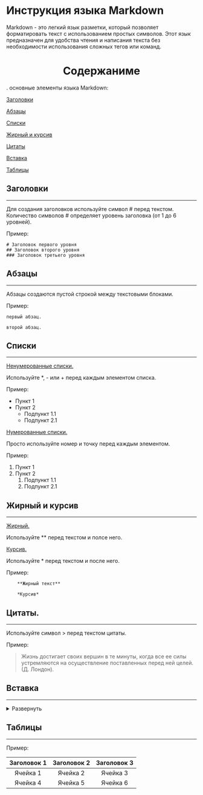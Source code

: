 # Инструкция языка Markdown

Markdown - это легкий язык разметки, который позволяет форматировать текст с использованием простых символов. Этот язык предназначен для удобства чтения и написания текста без необходимости использования сложных тегов или команд.

<center>

# Содержаниме

</center>

. основные элементы языка Markdown:

[Заголовки](#заголовки)

[Абзацы](#абзацы)

[Списки](#списки)

[Жирный и курсив](#жирный-и-курсив)

 [Цитаты](#цитаты)

 [Вставка](#вставка)

 [Таблицы](#таблицы)




## Заголовки 
---

Для создания заголовков используйте символ # перед текстом. Количество символов # определяет уровень заголовка (от 1 до 6 уровней).

Пример:

    # Заголовок первого уровня
    ## Заголовок второго уровня
    ### Заголовок третьего уровня

## Абзацы
---

Абзацы создаются пустой строкой между текстовыми блоками.

Пример:

    первый абзац.

    второй абзац.

## Списки
---

<ins>Ненумерованные списки.

Используйте *, - или + перед каждым элементом списка.

Пример:

* Пункт 1
* Пункт 2
  * Подпункт 1.1
  * Подпункт 2.1

<ins>Нумерованные списки.

Просто используйте номер и точку перед каждым элементом.

Пример:

1. Пункт 1
2. Пункт 2
   1. Подпункт 1.1
   2. Подпункт 2.1
## Жирный и курсив
---

<ins>Жирный.

Используйте ** перед текстом и полсе него.

<ins>Курсив.

Используйте * перед текстом и после него.

Пример:

        **Жирный текст**

        *Курсив*

## Цитаты.
---

Используйте символ > перед текстом цитаты.

Пример:

> Жизнь достигает своих вершин в те минуты, когда все ее силы устремляются на осуществление поставленных перед ней целей. (Д. Лондон).

## Вставка
---
<details>
  <summary>Развернуть</summary>

В Markdown сам по себе нет стандартных средств для установки цвета текста. Однако, некоторые платформы и редакторы Markdown могут поддерживать HTML-теги для установки цвета.

Вот пример использования HTML для изменения цвета текста:


<span style="color: green;">Этот текст зеленого цвета.

Здесь текст  будет отображаться зеленым цветом. Замените "green" на нужный вам цвет (например, "blue", "red" и т. д.).

Обратите внимание, что не все платформы или редакторы могут корректно обрабатывать HTML-теги в Markdown. В таких случаях, цвет текста может регулироваться на уровне стилей или настройками конкретной платформы или редактора.
</details>

## Таблицы
---

Пример:

| Заголовок 1 | Заголовок 2 | Заголовок 3 |
|:-----------:|:-----------:|:-----------:|
| Ячейка 1    | Ячейка 2    | Ячейка 3    |
| Ячейка 4    | Ячейка 5    | Ячейка 6    |

